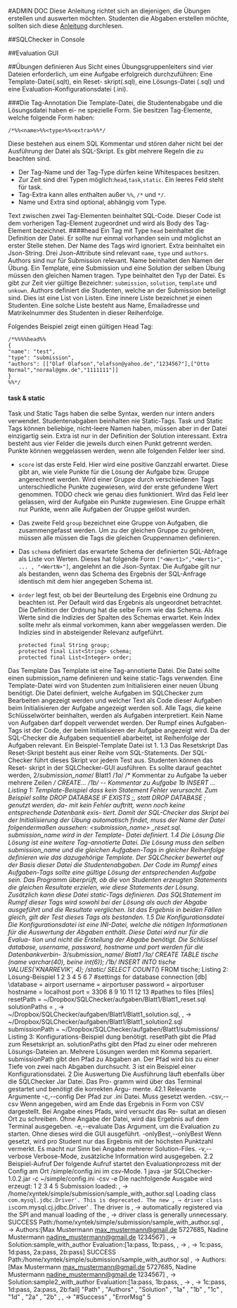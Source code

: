 #ADMIN DOC
Diese Anleitung richtet sich an diejenigen, die Übungen erstellen und auswerten möchten. Studenten die Abgaben erstellen möchte, sollten sich diese [Anleitung](README.md) durchlesen.

##SQLChecker in Console

##Evaluation GUI

##Übungen definieren
Aus Sicht eines Übungsgruppenleiters sind vier Dateien erforderlich, um eine
Aufgabe erfolgreich durchzuführen: Eine Template-Datei(.sqlt), ein Reset-
skript(.sql), eine Lösungs-Datei (.sql) und eine Evaluation-Konfigurationsdatei
(.ini).

###Die Tag-Annotation
Die Template-Datei, die Studentenabgabe und die Lösungsdatei haben ei-
ne spezielle Form. Sie besitzen Tag-Elemente, welche folgende Form haben:

`/*%%<name>%%<type>%%<extra>%%*/` 

Diese bestehen aus einem SQL Kommentar und stören daher nicht bei der Ausführung der Datei als SQL-Skript.
Es gibt mehrere Regeln die zu beachten sind.

- Der Tag-Name und der Tag-Type dürfen keine Whitespaces besitzen.
- Zur Zeit sind drei Typen möglich:`head`,`task`,`static`. Ein leeres Feld steht für task.
- Tag-Extra kann alles enthalten außer `%%`, `/*` und `*/`.
- Name und Extra sind optional, abhängig vom Type.

Text zwischen zwei Tag-Elementen beinhaltet SQL-Code. Dieser Code ist dem vorherigen Tag-Element zugeordnet und wird als Body des Tag-Element bezeichnet.
####head
 Ein Tag mit Type `head` beinhaltet die Definition der Datei. Er sollte nur einmal vorhanden sein und möglichst an erster Stelle stehen. Der Name des Tags wird ignoriert. Extra beinhaltet ein Json-String. Drei Json-Attribute sind relevant `name`, `type` und `authors`. Authors sind nur für Submission relevant. Name beinhaltet den Namen der Übung. Ein Template, eine Submission und eine Solution der selben Übung müssen den gleichen Namen tragen. Type beinhaltet den Typ der Datei. Es gibt zur Zeit vier gültige Bezeichner: `submission`, `solution`, `template` und `unkown`. Authors definiert die Studenten, welche an der Submission beteiligt sind. Dies ist eine List von Listen. Eine innere Liste bezeichnet je einen Studenten. Eine solche Liste besteht aus Name, Emailadresse und Matrikelnummer des Studenten in dieser Reihenfolge.
 
 Folgendes Beispiel zeigt einen gültigen Head Tag:
  ```
 /*%%%%head%%
 {
 "name": "test",
 "type": "submission",
 "authors": [["Olaf Olafson","olafson@yahoo.de","1234567"],["Otto Normal","normal@gmx.de","1111111"]]
 }
 %%*/
 ```
 #### task & static
 Task und Static Tags haben die selbe Syntax, werden nur intern anders verwendet. Studentenabgaben beinhalten nie Static-Tags.
  Task und Static Tags können beliebige, nicht-leere Namen haben, müssen aber in der Datei einzigartig sein. Extra ist nur in der Definition der Solution interessant. Extra besteht aus vier Felder die jeweils durch einen Punkt getrennt werden. Punkte können weggelassen werden, wenn alle folgenden Felder leer sind.
- `score` ist das erste Feld. Hier wird eine positive Ganzzahl erwartet. Diese gibt an, wie viele Punkte für die Lösung der Aufgabe bzw. Gruppe angerechnet werden. Wird einer Gruppe durch verschiedenen Tags unterschiedliche Punkte zugewiesen, wird der erste gefundene Wert genommen. TODO check wie genau dies funktioniert. Wird das Feld leer gelassen, wird der Aufgabe ein Punkte zugewiesen. Eine Gruppe erhält nur Punkte, wenn alle Aufgaben der Gruppe gelöst wurden.
- Das zweite Feld `group` bezeichnet eine Gruppe von Aufgaben, die zusammengefasst werden. Um zu der gleichen Gruppe zu gehören, müssen alle müssen die Tags die gleichen Gruppennamen definieren.
- Das `schema` definiert das erwartete Schema der definierten SQL-Abfrage als Liste von Werten. Dieses hat folgende Form `["<Wert1>","<Wert1>", ... , "<WertN>"]`, angelehnt an die Json-Syntax. Die Aufgabe gilt nur als bestanden, wenn das Schema des Ergebnis der SQL-Anfrage identisch mit dem hier angegeben Schema ist.
- `òrder` legt fest, ob bei der Beurteilung des Ergebnis eine Ordnung zu beachten ist. Per Default wird das Ergebnis als ungeordnet betrachtet. Die Definition der Ordnung hat die selbe Form wie das Schema. Als Werte sind die Indizies der Spalten des Schemas erwartet. Kein Index sollte mehr als einmal vorkommen, kann aber weggelassen werden. Die Indizies sind in absteigender Relevanz aufgeführt.


      protected final String group;
      protected final List<String> schema;
      protected final List<Integer> order;
  
  
Das Template
Das Template ist eine Tag-annotierte Datei. Die Datei sollte einen submission_name
definieren und keine static-Tags verwenden.
Eine Template-Datei wird von Studenten zum Initialisieren einer neuen
Übung benötigt. Die Datei definiert, welche Aufgaben im SQLChecker zum
Bearbeiten angezeigt werden und welcher Text als Code dieser Aufgaben
beim Initialisieren der Aufgabe angezeigt werden soll.
Alle Tags, die keine Schlüsselwörter beinhalten, werden als Aufgaben
interpretiert. Kein Name von Aufgaben darf doppelt verwendet werden. Der
Rumpf eines Aufgaben-Tags ist der Code, der beim Initialisieren der Aufgabe
angezeigt wird. Da der SQL-Checker die Aufgaben sequentiell abarbeitet, ist
Reihenfolge der Aufgaben relevant. Ein Beispiel-Template Datei ist 1.
1.3
Das Resetskript
Das Reset-Skript besteht aus einer Reihe vom SQL-Statements. Der SQL-
Checker führt dieses Skript vor jedem Test aus. Studenten können das Reset-
skript in der SQLChecker-GUI ausführen. Es sollte darauf geachtet werden,
2/*submission_name*/
Blatt1
/*1a*/
/* Kommentar zu Aufgabe 1a
ueber mehrere Zeilen */
CREATE...
/*1b*/
-- Kommentar zu Aufgabe 1b
INSERT ...
Listing 1: Template-Beispiel
dass kein Statement Fehler verursacht. Zum Beispiel sollte DROP DATABASE
IF EXISTS <name> ;, statt DROP DATABASE <name> ; genutzt werden, da-
mit kein Fehler auftritt, wenn noch keine entsprechende Datenbank exis-
tiert. Damit der SQL-Checker das Skript bei der Initialisierung der Übung
automatisch findet, muss der Name der Datei folgendermaßen aussehen:
<submission_name> _reset.sql. submission_name wird in der Template-
Datei definiert.
1.4
Die Lösung
Die Lösung ist eine weitere Tag-annotierte Datei. Die Lösung muss den selben
submission_name und die gleichen Aufgaben-Tags in gleicher Reihenfolge
definieren wie das dazugehörige Template. Der SQLChecker bewertet auf
der Basis dieser Datei die Studentenabgaben. Der Code im Rumpf eines
Aufgaben-Tags sollte eine gültige Lösung der entsprechenden Aufgabe sein.
Das Programm überprüft, ob die von Studenten erzeugten Statements die
gleichen Resultate erzielen, wie diese Statements der Lösung. Zusätzlich
kann diese Datei static-Tags definieren. Das SQLStatement im Rumpf
dieser Tags wird sowohl bei der Lösung als auch der Abgabe ausgeführt und
die Resultate verglichen. Ist das Ergebnis in beiden Fällen gleich, gilt der
Test dieses Tags als bestanden.
1.5
Die Konfigurationsdatei
Die Konfigurationsdatei ist eine INI-Datei, welche die nötigen Informationen
für die Auswertung der Abgaben enthält. Diese Datei wird nur für die Evalua-
tion und nicht die Erstellung der Abgabe benötigt. Die Schlüssel database,
username, password, hostname und port werden für die Datenbankverbin-
3/*submission_name*/
Blatt1
/*1a*/
CREATE TABLE tische (name varchar(40), beine int(6));
/*1b*/
INSERT INTO tische VALUES('KNARREVIK', 4);
/*static*/
SELECT COUNT(*) FROM tische;
Listing 2: Lösung-Beispiel
1
2
3
4
5
6
7
#settings for database connection
[db]
\database = airport
username = airportuser
password = airportuser
hostname = localhost
port = 3306
8
9
10
11
12
13
#pathes to files
[files]
resetPath = ~/Dropbox/SQLChecker/aufgaben/Blatt1/Blatt1_reset.sql
solutionPaths =
, →
~/Dropbox/SQLChecker/aufgaben/Blatt1/Blatt1_solution.sql,
, →
~/Dropbox/SQLChecker/aufgaben/Blatt1/Blatt1_solution2.sql
submissionPath = ~/Dropbox/SQLChecker/aufgaben/Blatt1/submissions/
Listing 3: Konfigurations-Beispiel
dung benötigt. resetPath gibt die Pfad zum Resetskript an. solutionPaths
gibt den Pfad zu einer oder mehreren Lösungs-Dateien an. Mehrere Lösungen
werden mit Komma separiert. submissionPath gibt den Pfad zu Abgaben
an. Der Pfad wird bis zu einer Tiefe von zwei nach Abgaben durchsucht. 3
ist ein Beispiel einer Konfigurationsdatei.
2
Die Auswertung
Die Ausführung läuft ebenfalls über die SQLChecker Jar Datei. Das Pro-
gramm wird über das Terminal gestartet und benötigt die korrekten Argu-
mente.
42.1
Relevante Argumente
-c,--config <Path> Der Pfad zur .ini Datei. Muss gesetzt werden.
-csv,--csv <Path> Wenn angegeben, wird am Ende das Ergebnis in Form
von CSV dargestellt. Bei Angabe eines Pfads, wird versucht das Re-
sultat an diesen Ort zu schreiben. Ohne Angabe der Datei, wird das
Ergebnis auf dem Terminal ausgegeben.
-e,--evaluate Das Argument, um die Evaluation zu starten. Ohne dieses
wird die GUI ausgeführt.
-onlyBest,--onlyBest Wenn gesetzt, wird pro Student nur das Ergebnis
mit der höchsten Punktzahl vermerkt. Es macht nur Sinn bei Angabe
mehrerer Solution-Files.
-v,--verbose Verbose-Mode, zusätzliche Information wird ausgegeben.
2.2
Beispiel-Aufruf
Der folgende Aufruf startet den Evaluationprozess mit der Config am Ort
/simple/config.ini im csv-Mode.
1
java -jar SQLChecker-1.0.2.jar -c ~/simple/config.ini -csv -e
Die nachfolgende Ausgabe wird erzeugt:
1
2
3
4
5
Submission loaded:
, →
/home/xyntek/simple/submission/sample_with_author.sql
Loading class ` com.mysql.jdbc.Driver'. This is deprecated. The new
, →
driver class is `com.mysql.cj.jdbc.Driver' . The driver is
, →
automatically registered via the SPI and manual loading of the
, →
driver class is generally unnecessary.
SUCCESS Path:/home/xyntek/simple/submission/sample_with_author.sql
, →
Authors:[Max Mustermann max_mustermann@gmail.de 5727685, Nadine
Mustermann nadine_mustermann@gmail.de 1234567]
, →
Solution:sample_with_author Evaluation:[1a:pass, 1b:pass,
, →
, →
1c:pass, 1d:pass, 2a:pass, 2b:pass]
SUCCESS Path:/home/xyntek/simple/submission/sample_with_author.sql
, →
Authors:[Max Mustermann max_mustermann@gmail.de 5727685, Nadine
Mustermann nadine_mustermann@gmail.de 1234567]
, →
Solution:sample2_with_author Evaluation:[1a:pass, 1b:pass,
, →
, →
1c:pass, 1d:pass, 2a:pass, 2b:fail]
"Path" , "Authors" , "Solution" , "1a" , "1b" , "1c" , "1d" , "2a" , "2b" ,
, →
"#Success" , "ErrorMsg"
5